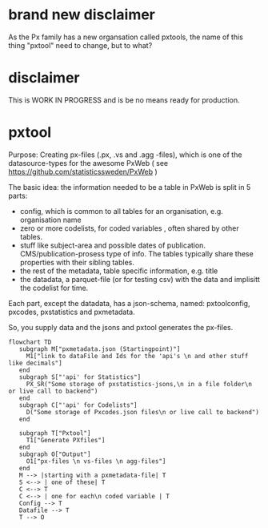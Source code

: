 # brand new disclaimer
As the Px family has a new organsation called pxtools, the name of this thing "pxtool" need to change, but to what?   

# disclaimer
This is WORK IN PROGRESS and is be no means ready for production.
# pxtool
Purpose: Creating px-files (.px, .vs and .agg -files), which is one of the datasource-types for the awesome PxWeb ( see https://github.com/statisticssweden/PxWeb ) 

The basic idea: the information needed to be a table in PxWeb is split in 5 parts: 
- config, which is common to all tables for an organisation, e.g. organisation name
- zero or more codelists, for coded variables , often shared by other tables.  
- stuff like subject-area and possible dates of publication. CMS/publication-prosess type of info. The tables typically share these properties with their sibling tables.
- the rest of the metadata, table specific information, e.g. title
- the datadata, a parquet-file (or for testing csv) with the data and implisitt the codelist for time.    

Each part, except the datadata, has a json-schema, named: pxtoolconfig, pxcodes, pxstatistics and pxmetadata.

So, you supply data and the jsons and pxtool generates the px-files.

```mermaid
flowchart TD
   subgraph M["pxmetadata.json (Startingpoint)"]
     M1["link to dataFile and Ids for the 'api's \n and other stuff like decimals"]
   end 
   subgraph S["'api' for Statistics"]
     PX_SR("Some storage of pxstatistics-jsons,\n in a file folder\n or live call to backend")
   end
   subgraph C["'api' for Codelists"]
     D("Some storage of Pxcodes.json files\n or live call to backend")
   end

   subgraph T["Pxtool"]
     T1["Generate PXfiles"]
   end
   subgraph O["Output"]
     O1["px-files \n vs-files \n agg-files"]
   end
   M --> |starting with a pxmetadata-file| T
   S <--> | one of these| T
   C <--> T
   C <--> | one for each\n coded variable | T
   Config --> T
   Datafile --> T
   T --> O

``` 

